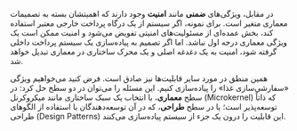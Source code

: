 در مقابل، ویژگی‌های **ضمنی** مانند **امنیت** وجود دارند که اهمیتشان بسته به تصمیمات معماری متغیر است. برای نمونه، اگر سیستم از یک درگاه پرداخت خارجی معتبر استفاده کند، بخش عمده‌ای از مسئولیت‌های امنیتی تفویض می‌شود و امنیت ممکن است یک ویژگی معماری درجه اول نباشد. اما اگر تصمیم به پیاده‌سازی یک سیستم پرداخت داخلی گرفته شود، امنیت به یک دغدغه اصلی و یک محرک ساختاری در معماری تبدیل خواهد شد.

همین منطق در مورد سایر قابلیت‌ها نیز صادق است. فرض کنید می‌خواهیم ویژگی «سفارشی‌سازی غذا» را پیاده‌سازی کنیم. این مسئله را می‌توان در دو سطح حل کرد: در سطح **معماری**، با انتخاب یک سبک ساختاری مانند میکروکرنل (Microkernel) که ذاتاً توسعه‌پذیر است؛ یا در سطح **طراحی**، که در آن توسعه‌دهندگان با استفاده از الگوهای طراحی (Design Patterns) این قابلیت را درون یک جزء از سیستم پیاده‌سازی می‌کنند.
